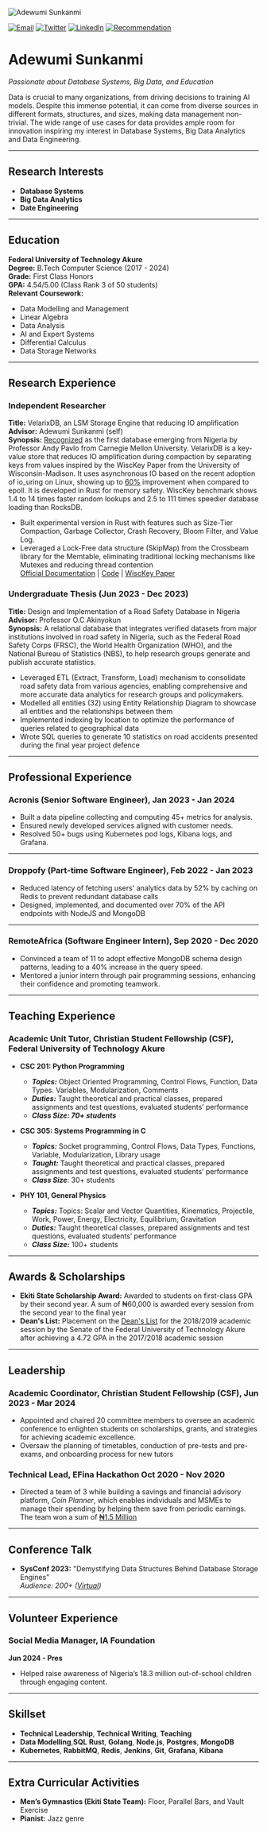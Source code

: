 ![Adewumi Sunkanmi](https://firebasestorage.googleapis.com/v0/b/generalsapi.appspot.com/o/DOC-20230730-WA0025.jpeg?alt=media&token=44963a33-8f13-4825-94e8-d48b411660e5)


[![Email](https://img.icons8.com/material-outlined/24/000000/email.png)](mailto:sunkanmiadewumi477@gmail.com) 
[![Twitter](https://img.icons8.com/material-outlined/24/000000/twitter.png)](https://x.com/gifted_dl) 
[![LinkedIn](https://img.icons8.com/material-outlined/24/000000/linkedin.png)](https://www.linkedin.com/in/adewumisunkanmi/) 
[![Recommendation](https://img.icons8.com/material-outlined/24/000000/checkmark.png)](https://www.linkedin.com/in/adewumisunkanmi/#:~:text=Recommendations,Recommendations)

# Adewumi Sunkanmi  
_Passionate about Database Systems, Big Data, and Education_

<p>Data is crucial to many organizations, from driving decisions to training AI models. Despite this immense potential, it can come from diverse sources in different formats, structures, and sizes, making data management non-trivial. The wide range of use cases for data provides ample room for innovation inspiring my interest in Database Systems, Big Data Analytics and Data Engineering.</p>

---

## Research Interests
- **Database Systems**
- **Big Data Analytics** 
- **Date Engineering**

---

## Education  
**Federal University of Technology Akure**  
**Degree:** B.Tech Computer Science (2017 - 2024)  
**Grade:** First Class Honors  
**GPA:** 4.54/5.00 (Class Rank 3 of 50 students)  
**Relevant Coursework:**  
- Data Modelling and Management  
- Linear Algebra  
- Data Analysis  
- AI and Expert Systems
- Differential Calculus  
- Data Storage Networks

---

## Research Experience

### Independent Researcher
**Title:** VelarixDB, an LSM Storage Engine that reducing IO amplification <br/>
**Advisor:** Adewumi Sunkanmi (self)  
**Synopsis:** [Recognized](https://x.com/andy_pavlo/status/1820436583977275426) as the first database emerging from Nigeria by Professor Andy Pavlo from Carnegie Mellon University. VelarixDB is a key-value store that reduces IO amplification during compaction by separating keys from values inspired by the WiscKey Paper from the University of Wisconsin-Madison. It uses asynchronous IO based on the recent adoption of io_uring on Linux, showing up to [60%](https://github.com/tokio-rs/tokio-uring/blob/master/DESIGN.md#:~:text=show%20up%20to-,60%25%20improvement.,-Though%20not%20yet) improvement when compared to epoll. It is developed in Rust for memory safety. WiscKey benchmark shows 1.4 to 14 times faster random lookups and 2.5 to 111 times speedier database loading than RocksDB.

- Built experimental version in Rust with features such as Size-Tier Compaction, Garbage Collector, Crash Recovery, Bloom Filter, and Value Log.
- Leveraged a Lock-Free data structure (SkipMap) from the Crossbeam library for the Memtable, eliminating traditional locking mechanisms like Mutexes and reducing thread contention <br/>
 [Official Documentation](https://crates.io/crates/velarixdb) | [Code](https://github.com/Gifted-s/velarixdb) | [WiscKey Paper](https://www.usenix.org/system/files/conference/fast16/fast16-papers-lu.pdf)


### Undergraduate Thesis (Jun 2023 - Dec 2023)
**Title:** Design and Implementation of a Road Safety Database in Nigeria  
**Advisor:** Professor O.C Akinyokun  
**Synopsis:** A relational database that integrates verified datasets from major institutions involved in road safety in Nigeria, such as the Federal Road Safety Corps (FRSC), the World Health Organization (WHO), and the National Bureau of Statistics (NBS), to help research groups generate and publish accurate statistics.

- Leveraged ETL (Extract, Transform, Load) mechanism to consolidate road safety data from various agencies, enabling comprehensive and more accurate data analytics for research groups and policymakers.
- Modelled all entities (32) using Entity Relationship Diagram to showcase all entities and the relationships between them  
- Implemented indexing by location to optimize the performance of queries related to geographical data   
- Wrote SQL queries to generate 10 statistics on road accidents presented during the final year project defence

---

## Professional Experience

### **Acronis (Senior Software Engineer), Jan 2023 - Jan 2024**  
- Built a data pipeline collecting and computing 45+ metrics for analysis.  
- Ensured newly developed services aligned with customer needs.  
- Resolved 50+ bugs using Kubernetes pod logs, Kibana logs, and Grafana.

---

### **Droppofy (Part-time Software Engineer), Feb 2022 - Jan 2023**
- Reduced latency of fetching users' analytics data by 52% by caching on Redis to prevent redundant database calls  
- Designed, implemented, and documented over 70% of the API endpoints with NodeJS and MongoDB

---

### **RemoteAfrica (Software Engineer Intern), Sep 2020 - Dec 2020**
- Convinced a team of 11 to adopt effective MongoDB schema design patterns, leading to a 40% increase in the query speed.
- Mentored a junior intern through pair programming sessions, enhancing their confidence and promoting teamwork.

---

## Teaching Experience

### Academic Unit Tutor, Christian Student Fellowship (CSF), Federal University of Technology Akure  
- **CSC 201: Python Programming**  
  - ***Topics:*** Object Oriented Programming, Control Flows, Function, Data Types. Variables, Modularization, Comments  
  - ***Duties:*** Taught theoretical and practical classes, prepared assignments and test questions, evaluated students’ performance
  - ***Class Size: 70+ students***

- **CSC 305: Systems Programming in C**  
  - ***Topics:*** Socket programming, Control Flows, Data Types, Functions, Variable, Modularization, Library usage 
  - ***Taught:*** Taught theoretical and practical classes, prepared assignments and test questions, evaluated students’ performance
  - ***Class Size***: 30+ students

- **PHY 101, General Physics**  
  - ***Topics:*** Topics: Scalar and Vector Quantities, Kinematics, Projectile, Work, Power, Energy, Electricity, Equilibrium,  Gravitation 
  - ***Duties:*** Taught theoretical classes, prepared assignments and test questions, evaluated students’ performance
  - ***Class Size:*** 100+ students

---

## Awards & Scholarships
- **Ekiti State Scholarship Award:**  Awarded to students on first-class GPA by their second year. A sum of ₦60,000 is awarded every session from the second year to the final year
- **Dean's List:** Placement on the [Dean's List](https://drive.google.com/file/d/1UMrIP8XLigWOWi6GEfqPjcHKgoBPXqkT/view) for the 2018/2019 academic session by the Senate of the Federal University of Technology Akure after achieving a 4.72 GPA in the 2017/2018 academic session

---

## Leadership

### **Academic Coordinator, Christian Student Fellowship (CSF), Jun 2023 - Mar 2024**
- Appointed and chaired 20 committee members to oversee an academic conference to enlighten students on scholarships, grants, and strategies for achieving academic excellence.
- Oversaw the planning of timetables, conduction of pre-tests and pre-exams, and onboarding process for new tutors 

### **Technical Lead, EFina Hackathon Oct 2020 - Nov 2020**
- Directed a team of 3 while building a savings and financial advisory platform, _Coin Planner_, which enables individuals and MSMEs to manage their spending by helping them save from periodic earnings. The team won a sum of [₦1.5 Million](https://efina.org.ng/publication/team-inclusion-wins-efinas-fintech4wd-hackathon/#:~:text=with%20Adebayo%20Olorunfemi%2C-,Adewumi%20Sunkanmi%2C,-and%20Aanuoluwa%20Babalola)
  
---

## Conference Talk
- **SysConf 2023:** "Demystifying Data Structures Behind Database Storage Engines"  
  _Audience: 200+ ([Virtual](https://www.youtube.com/@sysdsgn))_

---

## Volunteer Experience

### Social Media Manager, IA Foundation  
**Jun 2024 - Pres**  
- Helped raise awareness of Nigeria’s 18.3 million out-of-school children through engaging content.

---

## Skillset
- **Technical Leadership**, **Technical Writing**, **Teaching**
- **Data Modelling**,**SQL** **Rust**, **Golang**, **Node.js**, **Postgres**, **MongoDB**
- **Kubernetes**, **RabbitMQ**, **Redis**, **Jenkins**, **Git**, **Grafana**, **Kibana**

---

## Extra Curricular Activities
- **Men’s Gymnastics (Ekiti State Team):** Floor, Parallel Bars, and Vault Exercise  
- **Pianist:** Jazz genre
